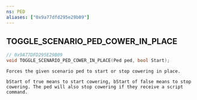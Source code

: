```yaml
---
ns: PED
aliases: ["0x9a77dfd295e29b09"]
---
```

## TOGGLE_SCENARIO_PED_COWER_IN_PLACE

```c
// 0x9A77DFD295E29B09
void TOGGLE_SCENARIO_PED_COWER_IN_PLACE(Ped ped, bool Start);
```

```
Forces the given scenario ped to start or stop cowering in place.

bStart of true means to start cowering, bStart of false means to stop cowering. The ped will also stop cowering if they receive a script command.
```
